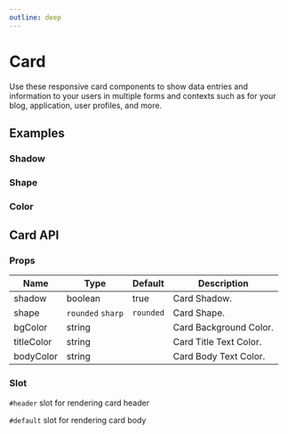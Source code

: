 ```yaml
---
outline: deep
---
```


<script setup lang="ts">
import CardShadow from './demo/card/card-shadow.vue'
import CardShape from './demo/card/card-shape.vue'
import CardColor from './demo/card/card-color.vue'
</script>

# Card

Use these responsive card components to show data entries and information to your users in multiple forms and contexts such as for your blog, application, user profiles, and more.

## Examples

### Shadow

<!--@include: ./demo/card/card-shadow.md-->

### Shape

<!--@include: ./demo/card/card-shape.md-->

### Color

<!--@include: ./demo/card/card-color.md-->

## Card API

### Props

| Name       | Type              | Default   | Description            |
| ---------- | ----------------- | --------- | ---------------------- |
| shadow     | boolean           | true      | Card Shadow.           |
| shape      | `rounded` `sharp` | `rounded` | Card Shape.            |
| bgColor    | string            |           | Card Background Color. |
| titleColor | string            |           | Card Title Text Color. |
| bodyColor  | string            |           | Card Body Text Color.  |

### Slot

`#header` slot for rendering card header

`#default` slot for rendering card body
